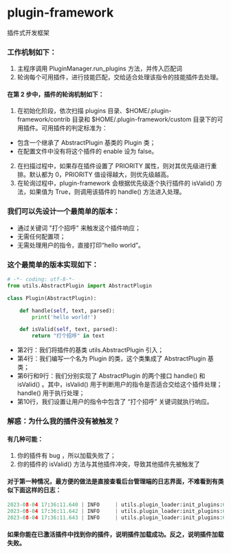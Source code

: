 # plugin-framework
插件式开发框架

### 工作机制如下：
1. 主程序调用 PluginManager.run_plugins 方法，并传入匹配词
2. 轮询每个可用插件，进行技能匹配，交给适合处理该指令的技能插件去处理。
#### 在第 2 步中，插件的轮询机制如下：
1. 在初始化阶段，依次扫描 plugins 目录、$HOME/.plugin-framework/contrib 目录和 $HOME/.plugin-framework/custom 目录下的可用插件。可用插件的判定标准为：
* 包含一个继承了 AbstractPlugin 基类的 Plugin 类；
* 在配置文件中没有将这个插件的 enable 设为 false。
2. 在扫描过程中，如果存在插件设置了 PRIORITY 属性，则对其优先级进行重排。默认都为 0，PRIORITY 值设得越大，则优先级越高。
3. 在轮询过程中，plugin-framework 会根据优先级逐个执行插件的 isValid() 方法，如果值为 True，则调用该插件的 handle() 方法进入处理。
### 我们可以先设计一个最简单的版本：

* 通过关键词 "打个招呼" 来触发这个插件响应；
* 无需任何配置项；
* 无需处理用户的指令，直接打印“hello world”。

### 这个最简单的版本实现如下：
```python
# -*- coding: utf-8-*-
from utils.AbstractPlugin import AbstractPlugin

class Plugin(AbstractPlugin):

    def handle(self, text, parsed):
        print('hello world!')

    def isValid(self, text, parsed):
        return "打个招呼" in text
```
* 第2行：我们将插件的基类 utils.AbstractPlugin 引入；
* 第4行：我们编写一个名为 Plugin 的类，这个类集成了 AbstractPlugin 基类；
* 第6行和9行：我们分别实现了 AbstractPlugin 的两个接口 handle() 和 isValid() 。其中，isValid() 用于判断用户的指令是否适合交给这个插件处理；handle() 用于执行处理；
* 第10行，我们设置让用户的指令中包含了 “打个招呼” 关键词就执行响应。
### 解惑：为什么我的插件没有被触发？
#### 有几种可能：
1. 你的插件有 bug ，所以加载失败了；
2. 你的插件的 isValid() 方法与其他插件冲突，导致其他插件先被触发了
#### 对于第一种情况，最方便的做法是直接查看后台管理端的日志界面，不难看到有类似下面这样的日志：
```python
2023-08-04 17:36:11.640 | INFO     | utils.plugin_loader:init_plugins:68 - 插件 plugin1 加载成功 
2023-08-04 17:36:11.642 | INFO     | utils.plugin_loader:init_plugins:64 - 插件 plugin2 已被禁用
2023-08-04 17:36:11.643 | INFO     | utils.plugin_loader:init_plugins:68 - 插件 plugin3 加载成功
```
#### 如果你能在已激活插件中找到你的插件，说明插件加载成功。反之，说明插件加载失败。